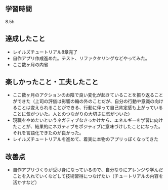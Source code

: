 ## 学習時間
8.5h
## 達成したこと
- レイルズチュートリアル8章完了
- 自作アプリ作成進めた。テスト、リファクタリングなどやってみた。
- ここ数ヶ月の内省
## 楽しかったこと・工夫したこと
- ここ数ヶ月のアクションのお陰で良い変化が起きていることを振り返ることができた（上司の評価は影響の輪の外のことだが、自分の行動や意識の向けることは変えられることができる、行動に伴って自己肯定感も上がっていることに気がついた。人とのつながりの大切さに気がついた）
- 現職をやめたいというネガティブなきっかけから、エネルギーを学習に向けたことが、結果的にネガティブをポジティブに意味づけしたことになった。それを言語化できたのが良かった。
- レイルズチュートリアルを進めて、着実に本物のアプリっぽくなってきた
## 改善点
- 自作アプリづくりが受け身になっているので、自分なりにアレンジや学んだことを入れていくなどして技術習得につなげたい（チュートリアルの内容を活かすなど）